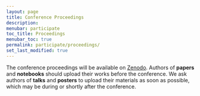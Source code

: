 ```yaml
---
layout: page
title: Conference Proceedings
description:
menubar: participate
toc_title: Proceedings
menubar_toc: true
permalink: participate/proceedings/
set_last_modified: true
---
```


The conference proceedings will be available on [Zenodo](https://zenodo.org/communities/usrse25/records?q=&l=list&p=1&s=10&sort=newest).
Authors of **papers** and **notebooks** should upload their works before the conference. 
We ask authors of **talks** and **posters** to upload their materials as soon as possible, 
which may be during or shortly after the conference.
